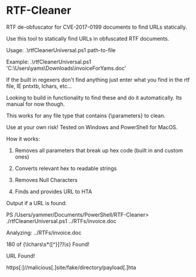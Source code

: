 # RTF-Cleaner
RTF de-obfuscator for CVE-2017-0199 documents to find URLs statically.

Use this tool to statically find URLs in obfuscated RTF documents. 

Usage: .\rtfCleanerUniversal.ps1 path-to-file

Example: .\rtfCleanerUniversal.ps1 'C:\Users\yams\Downloads\invoiceForYams.doc'

If the built in regexers don't find anything just enter what you find in the rtf file, IE pntxtb, lchars, etc... 

Looking to build in functionality to find these and do it automatically. Its manual for now though.

This works for any file type that contains {\parameters} to clean.

Use at your own risk! Tested on Windows and PowerShell for MacOS.

How it works:

1. Removes all parameters that break up hex code (built in and custom ones)

2. Converts relevant hex to readable strings

3. Removes Null Characters

4. Finds and provides URL to HTA

Output if a URL is found:

PS /Users/yammer/Documents/PowerShell/RTF-Cleaner> ./rtfCleanerUniversal.ps1 ../RTFs/invoice.doc  

Analyzing: ../RTFs/invoice.doc

180 of \{\\lchars\s*([^}]*?)\s*} Found!

URL Found!

https[:]//malicious[.]site/fake/directory/payload[.]hta
